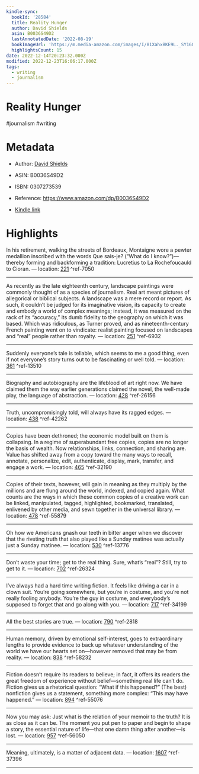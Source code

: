 ```yaml
---
kindle-sync:
  bookId: '28584'
  title: Reality Hunger
  author: David Shields
  asin: B0036S49D2
  lastAnnotatedDate: '2022-08-19'
  bookImageUrl: 'https://m.media-amazon.com/images/I/81XahxBKE9L._SY160.jpg'
  highlightsCount: 15
date: 2022-12-14T20:23:32.000Z
modified: 2022-12-23T16:06:17.000Z
tags:
  - writing
  - journalism
---
```

# Reality Hunger

#journalism #writing 

# Metadata

* Author: [David Shields](https://www.amazon.com/David-Shields/e/B000APH64S/ref=dp_byline_cont_ebooks_1)

* ASIN: B0036S49D2

* ISBN: 0307273539

* Reference: <https://www.amazon.com/dp/B0036S49D2>

* [Kindle link](kindle://book?action=open&asin=B0036S49D2)

# Highlights

In his retirement, walking the streets of Bordeaux, Montaigne wore a pewter medallion inscribed with the words Que sais-je? (“What do I know?”)—thereby forming and backforming a tradition: Lucretius to La Rochefoucauld to Cioran. — location: [221](kindle://book?action=open&asin=B0036S49D2&location=221) ^ref-7050

---

As recently as the late eighteenth century, landscape paintings were commonly thought of as a species of journalism. Real art meant pictures of allegorical or biblical subjects. A landscape was a mere record or report. As such, it couldn’t be judged for its imaginative vision, its capacity to create and embody a world of complex meanings; instead, it was measured on the rack of its “accuracy,” its dumb fidelity to the geography on which it was based. Which was ridiculous, as Turner proved, and as nineteenth-century French painting went on to vindicate: realist painting focused on landscapes and “real” people rather than royalty. — location: [251](kindle://book?action=open&asin=B0036S49D2&location=251) ^ref-6932

---

Suddenly everyone’s tale is tellable, which seems to me a good thing, even if not everyone’s story turns out to be fascinating or well told. — location: [361](kindle://book?action=open&asin=B0036S49D2&location=361) ^ref-13510

---

Biography and autobiography are the lifeblood of art right now. We have claimed them the way earlier generations claimed the novel, the well-made play, the language of abstraction. — location: [428](kindle://book?action=open&asin=B0036S49D2&location=428) ^ref-26156

---

Truth, uncompromisingly told, will always have its ragged edges. — location: [438](kindle://book?action=open&asin=B0036S49D2&location=438) ^ref-42262

---

Copies have been dethroned; the economic model built on them is collapsing. In a regime of superabundant free copies, copies are no longer the basis of wealth. Now relationships, links, connection, and sharing are. Value has shifted away from a copy toward the many ways to recall, annotate, personalize, edit, authenticate, display, mark, transfer, and engage a work. — location: [465](kindle://book?action=open&asin=B0036S49D2&location=465) ^ref-32190

---

Copies of their texts, however, will gain in meaning as they multiply by the millions and are flung around the world, indexed, and copied again. What counts are the ways in which these common copies of a creative work can be linked, manipulated, tagged, highlighted, bookmarked, translated, enlivened by other media, and sewn together in the universal library. — location: [478](kindle://book?action=open&asin=B0036S49D2&location=478) ^ref-55879

---

Oh how we Americans gnash our teeth in bitter anger when we discover that the riveting truth that also played like a Sunday matinee was actually just a Sunday matinee. — location: [530](kindle://book?action=open&asin=B0036S49D2&location=530) ^ref-13776

---

Don’t waste your time; get to the real thing. Sure, what’s “real”? Still, try to get to it. — location: [702](kindle://book?action=open&asin=B0036S49D2&location=702) ^ref-26324

---

I’ve always had a hard time writing fiction. It feels like driving a car in a clown suit. You’re going somewhere, but you’re in costume, and you’re not really fooling anybody. You’re the guy in costume, and everybody’s supposed to forget that and go along with you. — location: [717](kindle://book?action=open&asin=B0036S49D2&location=717) ^ref-34199

---

All the best stories are true. — location: [790](kindle://book?action=open&asin=B0036S49D2&location=790) ^ref-2818

---

Human memory, driven by emotional self-interest, goes to extraordinary lengths to provide evidence to back up whatever understanding of the world we have our hearts set on—however removed that may be from reality. — location: [838](kindle://book?action=open&asin=B0036S49D2&location=838) ^ref-58232

---

Fiction doesn’t require its readers to believe; in fact, it offers its readers the great freedom of experience without belief—something real life can’t do. Fiction gives us a rhetorical question: “What if this happened?” (The best) nonfiction gives us a statement, something more complex: “This may have happened.” — location: [894](kindle://book?action=open&asin=B0036S49D2&location=894) ^ref-55076

---

Now you may ask: Just what is the relation of your memoir to the truth? It is as close as it can be. The moment you put pen to paper and begin to shape a story, the essential nature of life—that one damn thing after another—is lost. — location: [957](kindle://book?action=open&asin=B0036S49D2&location=957) ^ref-56050

---

Meaning, ultimately, is a matter of adjacent data. — location: [1607](kindle://book?action=open&asin=B0036S49D2&location=1607) ^ref-37396

---
